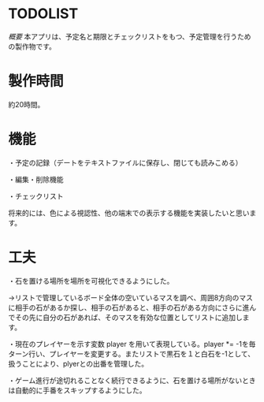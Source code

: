 # **TODOLIST**
*概要*
本アプリは、予定名と期限とチェックリストをもつ、予定管理を行うための製作物です。

# 製作時間

約20時間。

# 機能

・予定の記録（デートをテキストファイルに保存し、閉じても読みこめる）

・編集・削除機能

・チェックリスト

将来的には、色による視認性、他の端末での表示する機能を実装したいと思います。



# 工夫
・石を置ける場所を場所を可視化できるようにした。

→リストで管理しているボード全体の空いているマスを調べ、周囲8方向のマスに相手の石があるか探し、相手の石があると、相手の石がある方向にさらに進んでその先に自分の石があれば、そのマスを有効な位置としてリストに追加します。
   
・現在のプレイヤーを示す変数 player を用いて表現している。player *= -1を毎ターン行い、プレイヤーを変更する。またリストで黒石を１と白石を-1として、扱うことにより、plyerとの出番を管理した。

・ゲーム進行が途切れることなく続行できるように、石を置ける場所がないときは自動的に手番をスキップするようにした。
